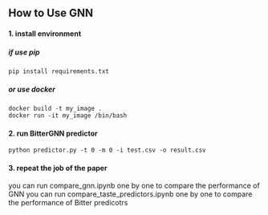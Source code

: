 ## How to Use GNN
#### 1. install environment 
##### if use pip
``` 
pip install requirements.txt
```
##### or use docker
``` 
docker build -t my_image .
docker run -it my_image /bin/bash
```

#### 2. run BitterGNN predictor
``` 
python predictor.py -t 0 -m 0 -i test.csv -o result.csv
```

#### 3. repeat the job of the paper
you can run compare_gnn.ipynb one by one to compare the performance of GNN 
you can run compare_taste_predictors.ipynb one by one to compare the performance of Bitter predicotrs

